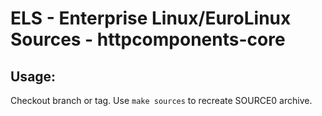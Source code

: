 # ELS - Enterprise Linux/EuroLinux Sources - httpcomponents-core
 
## Usage:
  Checkout branch or tag. Use `make sources` to recreate  SOURCE0 archive.
